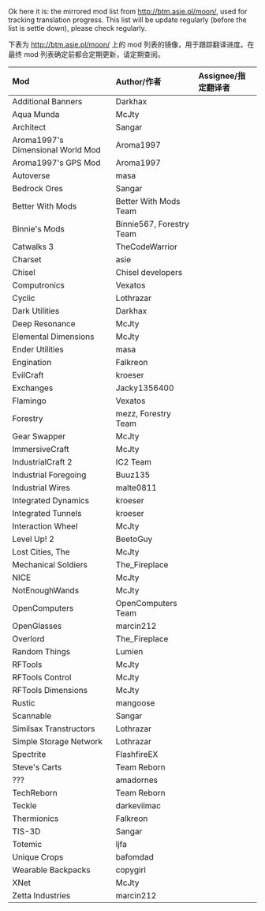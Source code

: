 Ok here it is: the mirrored mod list from http://btm.asie.pl/moon/, used for tracking translation progress.
This list will be update regularly (before the list is settle down), please check regularly.

下表为 http://btm.asie.pl/moon/ 上的 mod 列表的镜像，用于跟踪翻译进度。在最终 mod 列表确定前都会定期更新，请定期查阅。


|Mod|Author/作者|Assignee/指定翻译者|
|:------|:------|:------|
|Additional Banners|Darkhax|
|Aqua Munda|McJty|
|Architect|Sangar|
|Aroma1997's Dimensional World Mod|Aroma1997|
|Aroma1997's GPS Mod|Aroma1997|
|Autoverse|masa|
|Bedrock Ores|Sangar|
|Better With Mods|Better With Mods Team|
|Binnie's Mods|Binnie567, Forestry Team|
|Catwalks 3|TheCodeWarrior|
|Charset|asie|
|Chisel|Chisel developers|
|Computronics|Vexatos|
|Cyclic|Lothrazar|
|Dark Utilities|Darkhax|
|Deep Resonance|McJty|
|Elemental Dimensions|McJty|
|Ender Utilities|masa|
|Engination|Falkreon|
|EvilCraft|kroeser|
|Exchanges|Jacky1356400|
|Flamingo|Vexatos|
|Forestry|mezz, Forestry Team|
|Gear Swapper|McJty|
|ImmersiveCraft|McJty|
|IndustrialCraft 2|IC2 Team|
|Industrial Foregoing|Buuz135|
|Industrial Wires|malte0811|
|Integrated Dynamics|kroeser|
|Integrated Tunnels|kroeser|
|Interaction Wheel|McJty|
|Level Up! 2|BeetoGuy|
|Lost Cities, The|McJty|
|Mechanical Soldiers|The_Fireplace|
|NICE|McJty|
|NotEnoughWands|McJty|
|OpenComputers|OpenComputers Team|
|OpenGlasses|marcin212|
|Overlord|The_Fireplace|
|Random Things|Lumien|
|RFTools|McJty|
|RFTools Control|McJty|
|RFTools Dimensions|McJty|
|Rustic|mangoose|
|Scannable|Sangar|
|Similsax Transtructors|Lothrazar|
|Simple Storage Network|Lothrazar|
|Spectrite|FlashfireEX|
|Steve's Carts|Team Reborn|
|???|amadornes|
|TechReborn|Team Reborn|
|Teckle|darkevilmac|
|Thermionics|Falkreon|
|TIS-3D|Sangar|
|Totemic|ljfa|
|Unique Crops|bafomdad|
|Wearable Backpacks|copygirl|
|XNet|McJty|
|Zetta Industries|marcin212
